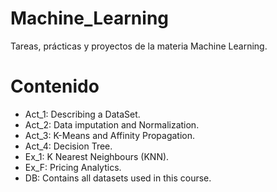 # Machine_Learning
Tareas, prácticas y proyectos de la materia Machine Learning.

# Contenido
- Act_1: Describing a DataSet.
- Act_2: Data imputation and Normalization.
- Act_3: K-Means and Affinity Propagation.
- Act_4: Decision Tree.
- Ex_1: K Nearest Neighbours (KNN).
- Ex_F: Pricing Analytics.
- DB: Contains all datasets used in this course.
